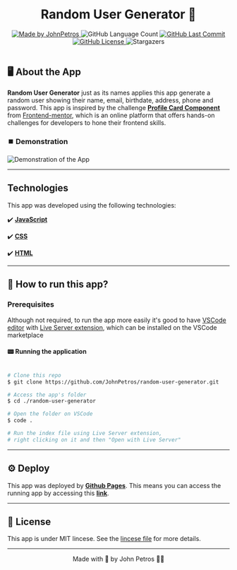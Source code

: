 <h1 align="center">
    Random User Generator 👥
</h1>

<div align="center">
   <a href="https://github.com/JohnPetros">
      <img alt="Made by JohnPetros" src="https://img.shields.io/badge/made%20by-JohnPetros-blueviolet">
   </a>
   <img alt="GitHub Language Count" src="https://img.shields.io/github/languages/count/JohnPetros/random-user-generator">
   <a href="https://github.com/JohnPetros/random-user-generator/commits/main">
      <img alt="GitHub Last Commit" src="https://img.shields.io/github/last-commit/JohnPetros/random-user-generator">
   </a>
  </a>
   </a>
   <a href="https://github.com/JohnPetros/random-user-generator/blob/main/LICENSE.md">
      <img alt="GitHub License" src="https://img.shields.io/github/license/JohnPetros/random-user-generator">
   </a>
    <img alt="Stargazers" src="https://img.shields.io/github/stars/JohnPetros/random-user-generator?style=social">
</div>

<br>

## 🖥️ About the App

**Random User Generator** just as its names applies this app generate a random user showing their name, email, birthdate, address, phone and password. This app is inspired by the challenge [**Profile Card Component**](https://www.frontendmentor.io/challenges/profile-card-component-cfArpWshJ) from [Frontend-mentor](https://www.frontendmentor.io/), which is an online platform that offers hands-on challenges for developers to hone their frontend skills.

### ⏹️ Demonstration

![Demonstration of the App](image.png)

---

## Technologies

This app was developed using the following technologies:

✔️ **[JavaScript](https://developer.mozilla.org/pt-BR/docs/Web/JavaScript)**

✔️ **[CSS](https://developer.mozilla.org/pt-BR/docs/Web/CSS)**

✔️ **[HTML](https://developer.mozilla.org/pt-BR/docs/Web/HTML)**

---

## 🚀 How to run this app?

### Prerequisites

Although not required, to run the app more easily it's good to have [VSCode editor](https://code.visualstudio.com/) with [Live Server extension](https://marketplace.visualstudio.com/items?itemName=ritwickdey.LiveServer), which can be installed on the VSCode marketplace

#### 📟 Running the application
```bash

# Clone this repo
$ git clone https://github.com/JohnPetros/random-user-generator.git

# Access the app's folder
$ cd ./random-user-generator

# Open the folder on VSCode
$ code .

# Run the index file using Live Server extension,
# right clicking on it and then "Open with Live Server"

```

---

## ⚙️ Deploy

This app was deployed by **[Github Pages](https://pages.github.com/)**. This means you can access the running app by accessing this **[link](https://johnpetros.github.io/random-user-generator/)**.

---

## 📝 License

This app is under MIT lincese. See the [lincese file](LICENSE) for more details.

---

<p align="center">
   Made with 💜 by John Petros 👋🏻
</p>
